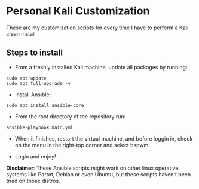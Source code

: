 # Personal Kali Customization

These are my customization scripts for every time I have to perform a Kali clean install.

## Steps to install

- From a freshly installed Kali machine, update all packages by running:

```
sudo apt update
sudo apt full-upgrade -y
```

- Install Ansible:

```
sudo apt install ansible-core
```

- From the root directory of the repository run:

```
ansible-playbook main.yml
```

- When it finishes, restart the virtual machine, and before loggin in, check on the menu in the right-top corner and select bspwm.

- Login and enjoy!

**Disclaimer**: These Ansible scripts might work on other linux operative systems like Parrot, Debian or even Ubuntu, but these scripts haven't been tried on those distros.
